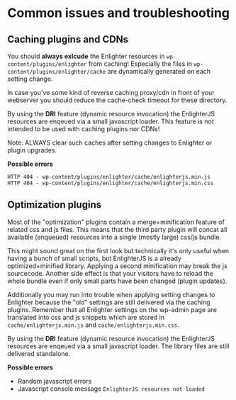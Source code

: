 Common issues and troubleshooting
=======================================


Caching plugins and CDNs
---------------------------------

You should **always exlcude** the Enlighter resources in `wp-content/plugins/enlighter` from caching!
Especially the files in `wp-content/plugins/enlighter/cache` are dynamically generated on each setting change.

In case you've some kind of reverse caching proxy/cdn in front of your webserver you should reduce the cache-check timeout for these directory.

By using the **DRI** feature (dynamic resource invocation) the EnlighterJS resources are enqeued via a small javascript loader. This feature is not intended to be used with caching plugins nor CDNs!

Note: ALWAYS clear such caches after setting changes to Enlighter or plugin upgrades.

**Possible errors**

```
HTTP 404 - wp-content/plugins/enlighter/cache/enlighterjs.min.js
HTTP 404 - wp-content/plugins/enlighter/cache/enlighterjs.min.css
```

Optimization plugins
---------------------------------

Most of the "optimization" plugins contain a merge+minification feature of related css and js files. This means that the third party plugin will concat all available (enqueued) resources into a single (mostly large) css/js bundle.

This might sound great on the first look but technically it's only useful when having a bunch of small scripts, but EnlighterJS is a already optimized+minified library. Applying a second minification may break the js sourcecode. Another side effect is that your visitors have to reload the whole bundle even if only small parts have been changed (plugin updates).

Additionally you may run into trouble when applying setting changes to Enlighter because the "old" settings are still delivered via the caching plugins. Remember that all Enlighter settings on the wp-admin page are translated into css and js snippets which are stored in `cache/enlighterjs.min.js` and `cache/enlighterjs.min.css`.

By using the **DRI** feature (dynamic resource invocation) the EnlighterJS resources are enqeued via a small javascript loader. The library files are still delivered standalone.

**Possible errors**

* Random javascript errors
* Javascript console message `EnlighterJS resources not loaded`